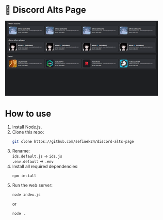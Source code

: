 # 📃 Discord Alts Page
<a href="https://raw.githubusercontent.com/sefinek24/discord-alts-page/main/assets/page.png" target="_blank">
   <img src="assets/page.png" alt="Discord Alts Page">
</a>

# How to use
1. Install [Node.js](https://nodejs.org).
2. Clone this repo:
   ```bash
   git clone https://github.com/sefinek24/discord-alts-page
   ```
3. Rename: \
   `ids.default.js` -> `ids.js` \
   `.env.default` -> `.env`
4. Install all required dependencies:
   ```bash
   npm install
   ```
5. Run the web server:
   ```bash
   node index.js
   ```
   or
   ```bash
   node .
   ```